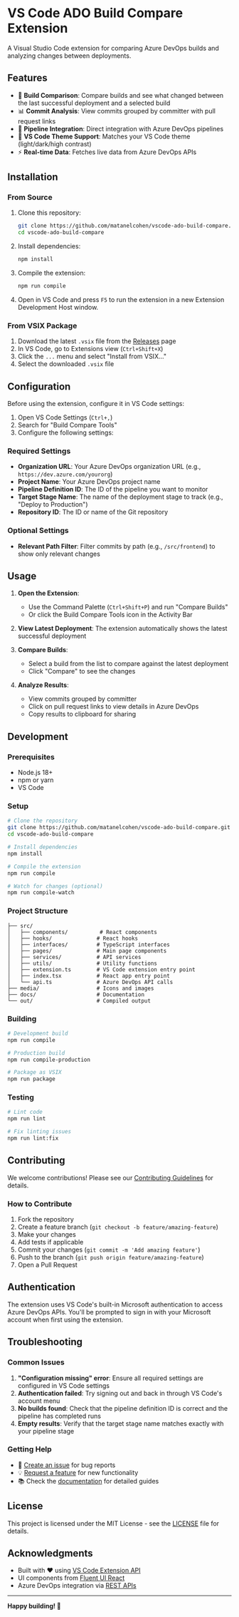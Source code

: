 # VS Code ADO Build Compare Extension

A Visual Studio Code extension for comparing Azure DevOps builds and analyzing changes between deployments.

## Features

- 🔄 **Build Comparison**: Compare builds and see what changed between the last successful deployment and a selected build
- 📊 **Commit Analysis**: View commits grouped by committer with pull request links
- 🚀 **Pipeline Integration**: Direct integration with Azure DevOps pipelines
- 🎨 **VS Code Theme Support**: Matches your VS Code theme (light/dark/high contrast)
- ⚡ **Real-time Data**: Fetches live data from Azure DevOps APIs

## Installation

### From Source

1. Clone this repository:
   ```bash
   git clone https://github.com/matanelcohen/vscode-ado-build-compare.git
   cd vscode-ado-build-compare
   ```

2. Install dependencies:
   ```bash
   npm install
   ```

3. Compile the extension:
   ```bash
   npm run compile
   ```

4. Open in VS Code and press `F5` to run the extension in a new Extension Development Host window.

### From VSIX Package

1. Download the latest `.vsix` file from the [Releases](https://github.com/matanelcohen/vscode-ado-build-compare/releases) page
2. In VS Code, go to Extensions view (`Ctrl+Shift+X`)
3. Click the `...` menu and select "Install from VSIX..."
4. Select the downloaded `.vsix` file

## Configuration

Before using the extension, configure it in VS Code settings:

1. Open VS Code Settings (`Ctrl+,`)
2. Search for "Build Compare Tools"
3. Configure the following settings:

### Required Settings

- **Organization URL**: Your Azure DevOps organization URL (e.g., `https://dev.azure.com/yourorg`)
- **Project Name**: Your Azure DevOps project name
- **Pipeline Definition ID**: The ID of the pipeline you want to monitor
- **Target Stage Name**: The name of the deployment stage to track (e.g., "Deploy to Production")
- **Repository ID**: The ID or name of the Git repository

### Optional Settings

- **Relevant Path Filter**: Filter commits by path (e.g., `/src/frontend`) to show only relevant changes

## Usage

1. **Open the Extension**:
   - Use the Command Palette (`Ctrl+Shift+P`) and run "Compare Builds"
   - Or click the Build Compare Tools icon in the Activity Bar

2. **View Latest Deployment**: The extension automatically shows the latest successful deployment

3. **Compare Builds**:
   - Select a build from the list to compare against the latest deployment
   - Click "Compare" to see the changes

4. **Analyze Results**:
   - View commits grouped by committer
   - Click on pull request links to view details in Azure DevOps
   - Copy results to clipboard for sharing

## Development

### Prerequisites

- Node.js 18+
- npm or yarn
- VS Code

### Setup

```bash
# Clone the repository
git clone https://github.com/matanelcohen/vscode-ado-build-compare.git
cd vscode-ado-build-compare

# Install dependencies
npm install

# Compile the extension
npm run compile

# Watch for changes (optional)
npm run compile-watch
```

### Project Structure

```
├── src/
│   ├── components/          # React components
│   ├── hooks/              # React hooks
│   ├── interfaces/         # TypeScript interfaces
│   ├── pages/              # Main page components
│   ├── services/           # API services
│   ├── utils/              # Utility functions
│   ├── extension.ts        # VS Code extension entry point
│   ├── index.tsx           # React app entry point
│   └── api.ts              # Azure DevOps API calls
├── media/                  # Icons and images
├── docs/                   # Documentation
└── out/                    # Compiled output
```

### Building

```bash
# Development build
npm run compile

# Production build
npm run compile-production

# Package as VSIX
npm run package
```

### Testing

```bash
# Lint code
npm run lint

# Fix linting issues
npm run lint:fix
```

## Contributing

We welcome contributions! Please see our [Contributing Guidelines](CONTRIBUTING.md) for details.

### How to Contribute

1. Fork the repository
2. Create a feature branch (`git checkout -b feature/amazing-feature`)
3. Make your changes
4. Add tests if applicable
5. Commit your changes (`git commit -m 'Add amazing feature'`)
6. Push to the branch (`git push origin feature/amazing-feature`)
7. Open a Pull Request

## Authentication

The extension uses VS Code's built-in Microsoft authentication to access Azure DevOps APIs. You'll be prompted to sign in with your Microsoft account when first using the extension.

## Troubleshooting

### Common Issues

1. **"Configuration missing" error**: Ensure all required settings are configured in VS Code settings
2. **Authentication failed**: Try signing out and back in through VS Code's account menu
3. **No builds found**: Check that the pipeline definition ID is correct and the pipeline has completed runs
4. **Empty results**: Verify that the target stage name matches exactly with your pipeline stage

### Getting Help

- 📝 [Create an issue](https://github.com/matanelcohen/vscode-ado-build-compare/issues) for bug reports
- 💡 [Request a feature](https://github.com/matanelcohen/vscode-ado-build-compare/issues) for new functionality
- 📚 Check the [documentation](https://github.com/matanelcohen/vscode-ado-build-compare/wiki) for detailed guides

## License

This project is licensed under the MIT License - see the [LICENSE](LICENSE) file for details.

## Acknowledgments

- Built with ❤️ using [VS Code Extension API](https://code.visualstudio.com/api)
- UI components from [Fluent UI React](https://react.fluentui.dev/)
- Azure DevOps integration via [REST APIs](https://docs.microsoft.com/en-us/rest/api/azure/devops/)

---

**Happy building! 🚀**
